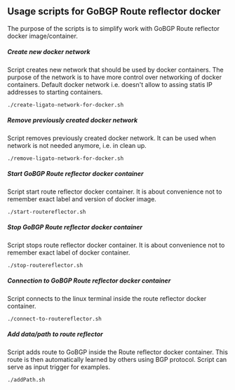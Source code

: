 ## Usage scripts for GoBGP Route reflector docker

The purpose of the scripts is to simplify work with GoBGP Route reflector docker image/container.

##### Create new docker network
Script creates new network that should be used by docker containers. The purpose of the network is to have more control over networking of docker containers. Default docker network i.e. doesn't allow to assing statis IP addresses to starting containers. 

```
./create-ligato-network-for-docker.sh
```

##### Remove previously created docker network
Script removes previously created docker network. It can be used when network is not needed anymore, i.e. in clean up.

```
./remove-ligato-network-for-docker.sh
```

##### Start GoBGP Route reflector docker container
Script start route reflector docker container. It is about convenience not to remember exact label and version of docker image.

```
./start-routereflector.sh
```

##### Stop GoBGP Route reflector docker container
Script stops route reflector docker container. It is about convenience not to remember exact label of docker container.

```
./stop-routereflector.sh
```

##### Connection to GoBGP Route reflector docker container
Script connects to the linux terminal inside the route reflector docker container.
```
./connect-to-routereflector.sh
```

##### Add data/path to route reflector 
Script adds route to GoBGP inside the Route reflector docker container. This route is then automatically learned by others using BGP protocol. Script can serve as input trigger for examples. 

```
./addPath.sh
```